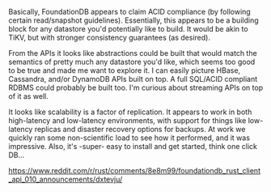 Basically, FoundationDB appears to claim ACID compliance (by following certain read/snapshot guidelines). Essentially, this appears to be a building block for any datastore you'd potentially like to build. It would be akin to TiKV, but with stronger consistency guarantees (as desired).

From the APIs it looks like abstractions could be built that would match the semantics of pretty much any datastore you'd like, which seems too good to be true and made me want to explore it. I can easily picture HBase, Cassandra, and/or DynamoDB APIs built on top. A full SQL/ACID compliant RDBMS could probably be built too. I'm curious about streaming APIs on top of it as well.

It looks like scalability is a factor of replication. It appears to work in both high-latency and low-latency environments, with support for things like low-latency replicas and disaster recovery options for backups. At work we quickly ran some non-scientific load to see how it performed, and it was impressive. Also, it's -super- easy to install and get started, think one click DB...

https://www.reddit.com/r/rust/comments/8e8m99/foundationdb_rust_client_api_010_announcements/dxtevju/